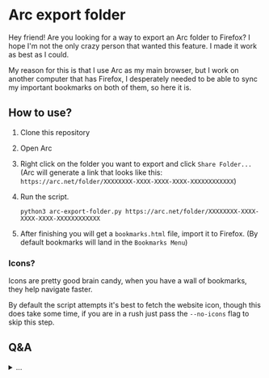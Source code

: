 # Arc export folder

Hey friend! Are you looking for a way to export an Arc folder to Firefox? I hope I'm not the only crazy person that wanted this feature. I made it work as best as I could.

My reason for this is that I use Arc as my main browser, but I work on another computer that has Firefox, I desperately needed to be able to sync my important bookmarks on both of them, so here it is.

## How to use?

1. Clone this repository
2. Open Arc
3. Right click on the folder you want to export and click `Share Folder...` (Arc will generate a link that looks like this: `https://arc.net/folder/XXXXXXXX-XXXX-XXXX-XXXX-XXXXXXXXXXXX`)
4. Run the script.

    ```
    python3 arc-export-folder.py https://arc.net/folder/XXXXXXXX-XXXX-XXXX-XXXX-XXXXXXXXXXXX
    ```

5. After finishing you will get a `bookmarks.html` file, import it to Firefox. (By default bookmarks will land in the `Bookmarks Menu`)

### Icons?

Icons are pretty good brain candy, when you have a wall of bookmarks, they help navigate faster.

By default the script attempts it's best to fetch the website icon, though this does take some time, if you are in a rush just pass the `--no-icons` flag to skip this step.

## Q&A
<details>
<summary>...</summary>

### Does it work for other browsers?

Idk, but feel free to test. PR's are also welcome if you want to add support for other browsers!

### Why not just use the Arc shared folder page?

Did that, I have a lot of bookmarks, after having the page open for 5 min on firefox, it started to lag so much that Firefox complained about it being open.

And I prefer to have them in the bookmark menu, it's easier to access and navigate.

### Can I have the bookmarks in a specific folder?

No, this is a Firefox problem, and I feel like the import/export feature has not been updated since 1999, if you look at an actual export you will understand what I mean: `<!DOCTYPE NETSCAPE-Bookmark-file-1>` 💀 Come on Mozilla, get an intern on that...

</details>
